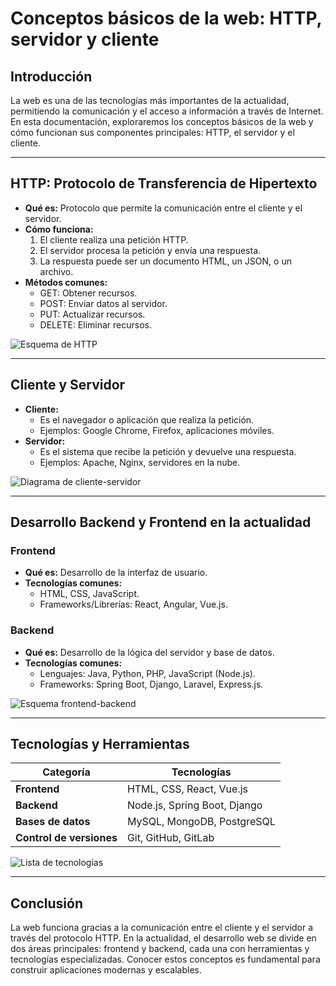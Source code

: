 
# Conceptos básicos de la web: HTTP, servidor y cliente

## Introducción

La web es una de las tecnologías más importantes de la actualidad, permitiendo la comunicación y el acceso a información a través de Internet. En esta documentación, exploraremos los conceptos básicos de la web y cómo funcionan sus componentes principales: HTTP, el servidor y el cliente.

---

## HTTP: Protocolo de Transferencia de Hipertexto

- **Qué es:** Protocolo que permite la comunicación entre el cliente y el servidor.
- **Cómo funciona:**
  1. El cliente realiza una petición HTTP.
  2. El servidor procesa la petición y envía una respuesta.
  3. La respuesta puede ser un documento HTML, un JSON, o un archivo.
- **Métodos comunes:**
  - GET: Obtener recursos.
  - POST: Enviar datos al servidor.
  - PUT: Actualizar recursos.
  - DELETE: Eliminar recursos.

![Esquema de HTTP](https://via.placeholder.com/400x300.png?text=HTTP+Client-Server+Diagram)

---

## Cliente y Servidor

- **Cliente:**
  - Es el navegador o aplicación que realiza la petición.
  - Ejemplos: Google Chrome, Firefox, aplicaciones móviles.
- **Servidor:**
  - Es el sistema que recibe la petición y devuelve una respuesta.
  - Ejemplos: Apache, Nginx, servidores en la nube.

![Diagrama de cliente-servidor](https://via.placeholder.com/400x300.png?text=Cliente+%E2%86%94+Servidor)

---

## Desarrollo Backend y Frontend en la actualidad

### Frontend

- **Qué es:** Desarrollo de la interfaz de usuario.
- **Tecnologías comunes:**
  - HTML, CSS, JavaScript.
  - Frameworks/Librerías: React, Angular, Vue.js.

### Backend

- **Qué es:** Desarrollo de la lógica del servidor y base de datos.
- **Tecnologías comunes:**
  - Lenguajes: Java, Python, PHP, JavaScript (Node.js).
  - Frameworks: Spring Boot, Django, Laravel, Express.js.

![Esquema frontend-backend](https://via.placeholder.com/400x300.png?text=Frontend+%E2%80%93+Backend+Diagram)

---

## Tecnologías y Herramientas

| Categoría                | Tecnologías                  |
| ------------------------ | ---------------------------- |
| **Frontend**             | HTML, CSS, React, Vue.js     |
| **Backend**              | Node.js, Spring Boot, Django |
| **Bases de datos**       | MySQL, MongoDB, PostgreSQL   |
| **Control de versiones** | Git, GitHub, GitLab          |

![Lista de tecnologías](https://via.placeholder.com/400x300.png?text=Technologies+Diagram)

---

## Conclusión

La web funciona gracias a la comunicación entre el cliente y el servidor a través del protocolo HTTP. En la actualidad, el desarrollo web se divide en dos áreas principales: frontend y backend, cada una con herramientas y tecnologías especializadas. Conocer estos conceptos es fundamental para construir aplicaciones modernas y escalables.
